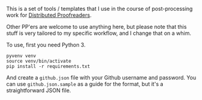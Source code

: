 
This is a set of tools / templates that I use in the course of post-processing
work for [Distributed Proofreaders](http://www.pgdp.net).

Other PP'ers are welcome to use anything here, but please note that this stuff
is very tailored to my specific workflow, and I change that on a whim.

To use, first you need Python 3.

```
pyvenv venv
source venv/bin/activate
pip install -r requirements.txt
```

And create a `github.json` file with your Github username and password.
You can use `github.json.sample` as a guide for the format, but it's a
straightforward JSON file.
